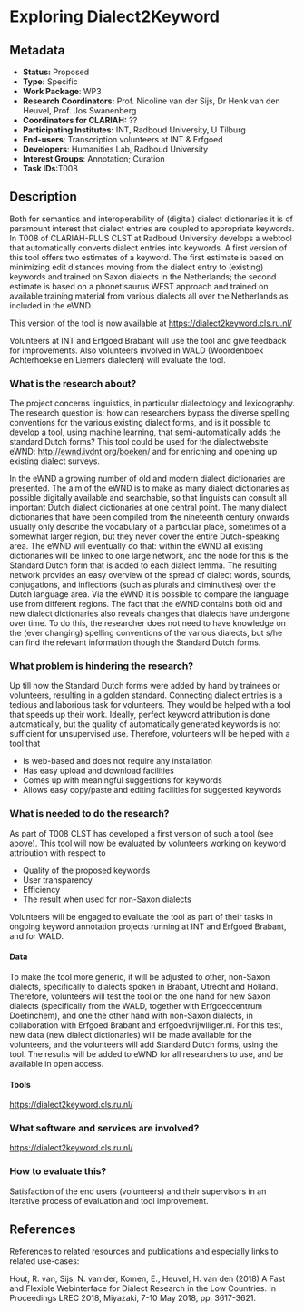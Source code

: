 # Exploring Dialect2Keyword

## Metadata

* **Status:**  Proposed
* **Type:** Specific
* **Work Package**: WP3
* **Research Coordinators:**  Prof. Nicoline van der Sijs, Dr Henk van den Heuvel, Prof. Jos Swanenberg
* **Coordinators for CLARIAH:**  ??
* **Participating Institutes:** INT, Radboud University, U Tilburg
* **End-users**: Transcription volunteers at INT & Erfgoed 
* **Developers**: Humanities Lab, Radboud University
* **Interest Groups**: Annotation; Curation
* **Task IDs**:T008

## Description

Both for semantics and interoperability of (digital) dialect dictionaries it is of paramount interest that dialect entries are coupled to appropriate keywords. 
In T008 of CLARIAH-PLUS CLST at Radboud University develops a webtool that automatically converts dialect entries into keywords. 
A first version of this tool offers two estimates of a keyword. 
The first estimate is based on minimizing edit distances moving from the dialect entry to (existing) keywords and trained on Saxon dialects in the Netherlands; 
the second estimate is based on a phonetisaurus WFST approach and trained on available training material from various dialects all over the Netherlands as included in the eWND.  

This version of the tool is now available at https://dialect2keyword.cls.ru.nl/ 

Volunteers at INT and Erfgoed Brabant will use the tool and give feedback for improvements. Also volunteers involved in WALD (Woordenboek Achterhoekse en Liemers dialecten) will evaluate the tool.


### What is the research about?

The project concerns linguistics, in particular dialectology and lexicography. 
The research question is: how can researchers bypass the diverse spelling conventions for the various existing dialect forms, 
and is it possible to develop a tool, using machine learning, that semi-automatically adds the standard Dutch forms? 
This tool could be used for the dialectwebsite eWND: http://ewnd.ivdnt.org/boeken/ and for enriching and opening up existing dialect surveys. 

In the eWND a growing number of old and modern dialect dictionaries are presented. 
The aim of the eWND is to make as many dialect dictionaries as possible digitally available and searchable, 
so that linguists can consult all important Dutch dialect dictionaries at one central point. 
The many dialect dictionaries that have been compiled from the nineteenth century onwards usually only describe the vocabulary of a particular place, 
sometimes of a somewhat larger region, but they never cover the entire Dutch-speaking area. The eWND will eventually do that: 
within the eWND all existing dictionaries will be linked to one large network, and the node for this is the Standard Dutch form that is added to each dialect lemma. 
The resulting network provides an easy overview of the spread of dialect words, sounds, conjugations, and inflections (such as plurals and diminutives) over the Dutch language
area. Via the eWND it is possible to compare the language use from different regions. 
The fact that the eWND contains both old and new dialect dictionaries also reveals changes that dialects have undergone over time. 
To do this, the researcher does not need to have knowledge on the (ever changing) spelling conventions of the various dialects, 
but s/he can find the relevant information though the Standard Dutch forms.


### What problem is hindering the research?

Up till now the Standard Dutch forms were added by hand by trainees or volunteers, resulting in a golden standard. 
Connecting dialect entries is a tedious and laborious task for volunteers. 
They would be helped with a tool that speeds up their work. Ideally, perfect keyword attribution is done automatically, 
but the quality of automatically generated keywords is not sufficient for unsupervised use. Therefore, volunteers will be helped with a tool that 

*	Is web-based and does not require any installation
*	Has easy upload and download facilities 
*	Comes up with meaningful suggestions for keywords
*	Allows easy copy/paste and editing facilities for suggested keywords


### What is needed to do the research?
As part of T008 CLST has developed a first version of such a tool (see above). This tool will now be evaluated by volunteers working on keyword attribution with respect to

*	Quality of the proposed keywords
*	User transparency
*	Efficiency
*	The result when used for non-Saxon dialects

Volunteers will be engaged to evaluate the tool as part of their tasks in ongoing keyword annotation projects running at INT and Erfgoed Brabant, and for WALD.

#### Data

To make the tool more generic, it will be adjusted to other, non-Saxon dialects, specifically to dialects spoken in Brabant, Utrecht and Holland. Therefore, volunteers will test the tool on the one hand for new Saxon dialects (specifically from the WALD, together with Erfgoedcentrum Doetinchem), and one the other hand with non-Saxon dialects, in collaboration with Erfgoed Brabant and erfgoedvrijwlliger.nl. For this test, new data (new dialect dictionaries) will be made available for the volunteers, and the volunteers will add Standard Dutch forms, using the tool. The results will be added to eWND for all researchers to use, and be available in open access.

#### Tools

https://dialect2keyword.cls.ru.nl/ 

### What software and services are involved?

https://dialect2keyword.cls.ru.nl/ 

### How to evaluate this?

Satisfaction of the end users (volunteers) and their supervisors in an iterative process of evaluation and tool improvement. 

## References

References to related resources and publications and especially links to related use-cases:

Hout, R. van, Sijs, N. van der, Komen, E., Heuvel, H. van den (2018) A Fast and Flexible Webinterface for Dialect Research in the Low Countries. In Proceedings LREC 2018, Miyazaki, 7-10 May 2018, pp. 3617-3621.

